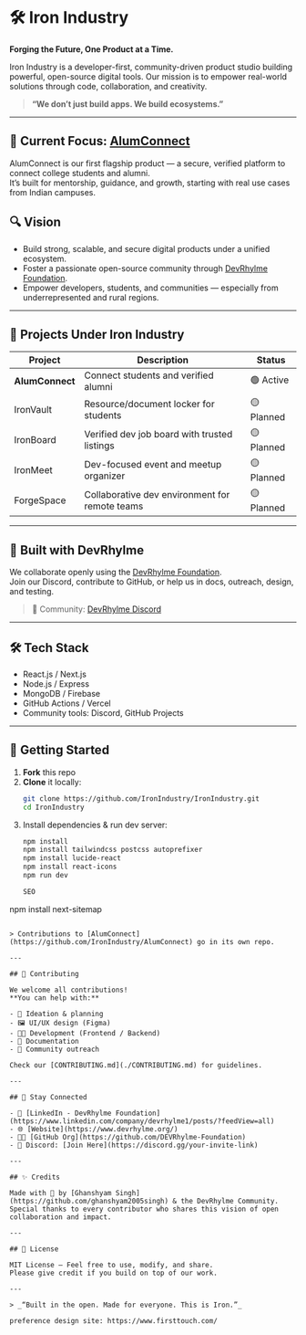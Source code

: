 # 🛠️ Iron Industry

**Forging the Future, One Product at a Time.**

Iron Industry is a developer-first, community-driven product studio building powerful, open-source digital tools. Our mission is to empower real-world solutions through code, collaboration, and creativity.

> **“We don’t just build apps. We build ecosystems.”**

---

## 🌟 Current Focus: [AlumConnect](https://github.com/IronIndustry/AlumConnect)

AlumConnect is our first flagship product — a secure, verified platform to connect college students and alumni.  
It’s built for mentorship, guidance, and growth, starting with real use cases from Indian campuses.


## 🔍 Vision

- Build strong, scalable, and secure digital products under a unified ecosystem.
- Foster a passionate open-source community through [DevRhylme Foundation](https://github.com/DEVRhylme-Foundation).
- Empower developers, students, and communities — especially from underrepresented and rural regions.

---

## 🧱 Projects Under Iron Industry

| Project        | Description                                     | Status     |
| -------------- | ----------------------------------------------- | ---------- |
| **AlumConnect** | Connect students and verified alumni           | 🟢 Active  |
| IronVault      | Resource/document locker for students           | 🟡 Planned |
| IronBoard      | Verified dev job board with trusted listings    | 🟡 Planned |
| IronMeet       | Dev-focused event and meetup organizer          | 🟡 Planned |
| ForgeSpace     | Collaborative dev environment for remote teams  | 🟡 Planned |

---

## 🤝 Built with DevRhylme

We collaborate openly using the [DevRhylme Foundation](https://www.devrhylme.org/).  
Join our Discord, contribute to GitHub, or help us in docs, outreach, design, and testing.

> 💬 Community: [DevRhylme Discord](https://discord.gg/your-devrhylme-invite-link)

---

## 🛠️ Tech Stack

- React.js / Next.js
- Node.js / Express
- MongoDB / Firebase
- GitHub Actions / Vercel
- Community tools: Discord, GitHub Projects

---

## 🚀 Getting Started

1. **Fork** this repo  
2. **Clone** it locally:  
   ```bash
   git clone https://github.com/IronIndustry/IronIndustry.git
   cd IronIndustry
   ```
3. Install dependencies & run dev server:
   ```bash
   npm install
   npm install tailwindcss postcss autoprefixer
   npm install lucide-react
   npm install react-icons
   npm run dev

   SEO
npm install next-sitemap

   ```

> Contributions to [AlumConnect](https://github.com/IronIndustry/AlumConnect) go in its own repo.

---

## 👥 Contributing

We welcome all contributions!  
**You can help with:**

- 🧠 Ideation & planning
- 🖼️ UI/UX design (Figma)
- 👨‍💻 Development (Frontend / Backend)
- 📖 Documentation
- 📣 Community outreach

Check our [CONTRIBUTING.md](./CONTRIBUTING.md) for guidelines.

---

## 📣 Stay Connected

- 💼 [LinkedIn - DevRhylme Foundation](https://www.linkedin.com/company/devrhylme1/posts/?feedView=all)
- 🌐 [Website](https://www.devrhylme.org/)
- 🧑‍💻 [GitHub Org](https://github.com/DEVRhylme-Foundation)
- 💬 Discord: [Join Here](https://discord.gg/your-invite-link)

---

## ✨ Credits

Made with 💙 by [Ghanshyam Singh](https://github.com/ghanshyam2005singh) & the DevRhylme Community.  
Special thanks to every contributor who shares this vision of open collaboration and impact.

---

## 📄 License

MIT License – Feel free to use, modify, and share.  
Please give credit if you build on top of our work.

---

> _“Built in the open. Made for everyone. This is Iron.”_

preference design site: https://www.firsttouch.com/